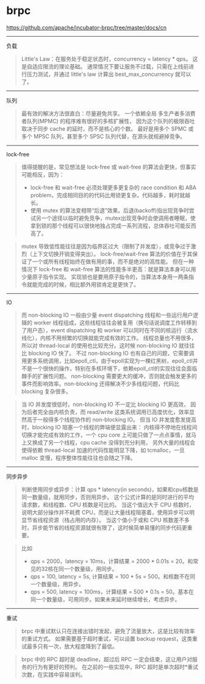 # brpc

https://github.com/apache/incubator-brpc/tree/master/docs/cn

---

负载

> Little's Law：在服务处于稳定状态时，concurrency = latency * qps。
> 这是自适应限流的理论基础。
> 通常情况下要让服务不过载，只需在上线前进行压力测试，并通过 little's law 计算出 best_max_concurrency 就可以了。

---

队列

> 最有效的解决方法很直白：尽量避免共享。
> 一个依赖全局 多生产者多消费者队列(MPMC) 的程序难有很好的多核扩展性，
> 因为这个队列的极限吞吐取决于同步 cache 的延时，而不是核心的个数。
> 最好是用多个 SPMC 或多个 MPSC 队列，甚至多个 SPSC 队列代替，在源头就规避掉竞争。

---

lock-free

> 值得提醒的是，常见想法是 lock-free 或 wait-free 的算法会更快，但事实可能相反，因为：
> - lock-free 和 wait-free 必须处理更多更复杂的 race condition 和 ABA problem，完成相同目的的代码比用锁更复杂。代码越多，耗时就越长。
> - 使用 mutex 的算法变相带“后退”效果。后退(backoff)指出现竞争时尝试另一个途径以临时避免竞争，mutex出现竞争时会使调用者睡眠，使拿到锁的那个线程可以很快地独占完成一系列流程，总体吞吐可能反而高了。

> mutex 导致低性能往往是因为临界区过大（限制了并发度），或竞争过于激烈（上下文切换开销变得突出）。
> lock-free/wait-free 算法的价值在于其保证了一个或所有线程始终在做有用的事，而不是绝对的高性能。
> 但在一种情况下 lock-free 和 wait-free 算法的性能多半更高：就是算法本身可以用少量原子指令实现。
> 实现锁也是要用原子指令的，当算法本身用一两条指令就能完成的时候，相比额外用锁肯定是更快了。

---

IO

> 而 non-blocking IO 一般由少量 event dispatching 线程和一些运行用户逻辑的 worker 线程组成，这些线程往往会被复用（换句话说调度工作转移到了用户态），event dispatching 和 worker 可以同时在不同的核运行（流水线化），内核不用频繁的切换就能完成有效的工作。
> 线程总量也不用很多，所以对 thread-local 的使用也比较充分。这时候 non-blocking IO 就往往比 blocking IO 快了。
> 不过 non-blocking IO 也有自己的问题，它需要调用更多系统调用，比如epoll_ctl，由于epoll实现为一棵红黑树，epoll_ctl并不是一个很快的操作，特别在多核环境下，依赖epoll_ctl的实现往往会面临棘手的扩展性问题。
> non-blocking 需要更大的缓冲，否则就会触发更多的事件而影响效率。non-blocking 还得解决不少多线程问题，代码比 blocking 复杂很多。

> 当 IO 并发度很低时，non-blocking IO 不一定比 blocking IO 更高效，
> 因为后者完全由内核负责，而 read/write 这类系统调用已高度优化，效率显然高于一般得多个线程协作的 non-blocking IO。
> 但当 IO 并发度愈发提高时，blocking IO 阻塞一个线程的弊端便显露出来：
> 内核得不停地在线程间切换才能完成有效的工作，一个 cpu core 上可能只做了一点点事情，就马上又换成了另一个线程，cpu cache 没得到充分利用，
> 另外大量的线程会使得依赖 thread-local 加速的代码性能明显下降，如 tcmalloc，一旦 malloc 变慢，程序整体性能往往也会随之下降。

---

同步异步

> 判断使用同步或异步：计算 qps * latency(in seconds)，如果和cpu核数是同一数量级，就用同步，否则用异步。
> 这个公式计算的是同时进行的平均请求数，和线程数、CPU 核数是可比的。
> 当这个值远大于 CPU 核数时，说明大部分操作并不耗费 CPU，而是让大量线程阻塞着，使用异步可以明显节省线程资源（栈占用的内存）。
> 当这个值小于或和 CPU 核数差不多时，异步能节省的线程资源就很有限了，这时候简单易懂的同步代码更重要。

> 比如
> - qps = 2000，latency = 10ms，计算结果 = 2000 * 0.01s = 20。和常见的32核在同一个数量级，用同步。
> - qps = 100, latency = 5s, 计算结果 = 100 * 5s = 500。和核数不在同一个数量级，用异步。
> - qps = 500, latency = 100ms，计算结果 = 500 * 0.1s = 50。基本在同一个数量级，可用同步。如果未来延时继续增长，考虑异步。

---

重试

> brpc 中重试默认只在连接出错时发起，避免了流量放大，这是比较有效率的重试方式。
> 如果需要基于超时重试，可以设置 backup request，这类重试最多只有一次，放大程度降到了最低。

> brpc 中的 RPC 超时是 deadline，超过后 RPC 一定会结束，这让用户对服务的行为有更好的预判。
> 在之前的一些实现中，RPC 超时是单次超时*重试次数，在实践中容易误判。

